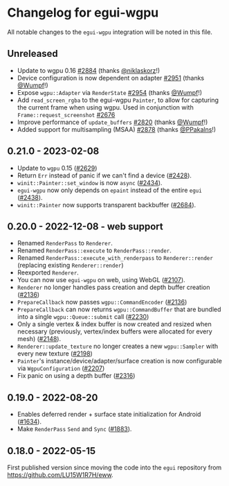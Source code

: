 # Changelog for egui-wgpu
All notable changes to the `egui-wgpu` integration will be noted in this file.


## Unreleased
* Update to wgpu 0.16 [#2884](https://github.com/emilk/egui/pull/2884) (thanks [@niklaskorz](https://github.com/niklaskorz)!)
* Device configuration is now dependent on adapter [#2951](https://github.com/emilk/egui/pull/2951) (thanks [@Wumpf](https://github.com/Wumpf)!)
* Expose `wgpu::Adapter` via `RenderState` [#2954](https://github.com/emilk/egui/pull/2954) (thanks [@Wumpf](https://github.com/Wumpf)!)
* Add `read_screen_rgba` to the egui-wgpu `Painter`, to allow for capturing the current frame when using wgpu. Used in conjunction with `Frame::request_screenshot` [#2676](https://github.com/emilk/egui/pull/2676)
* Improve performance of `update_buffers` [#2820](https://github.com/emilk/egui/pull/2820) (thanks [@Wumpf](https://github.com/Wumpf)!)
* Added support for multisampling (MSAA) [#2878](https://github.com/emilk/egui/pull/2878) (thanks [@PPakalns](https://github.com/PPakalns)!)


## 0.21.0 - 2023-02-08
* Update to `wgpu` 0.15 ([#2629](https://github.com/emilk/egui/pull/2629))
* Return `Err` instead of panic if we can't find a device ([#2428](https://github.com/emilk/egui/pull/2428)).
* `winit::Painter::set_window` is now `async` ([#2434](https://github.com/emilk/egui/pull/2434)).
* `egui-wgpu` now only depends on `epaint` instead of the entire `egui` ([#2438](https://github.com/emilk/egui/pull/2438)).
* `winit::Painter` now supports transparent backbuffer ([#2684](https://github.com/emilk/egui/pull/2684)).


## 0.20.0 - 2022-12-08 - web support
* Renamed `RenderPass` to `Renderer`.
* Renamed `RenderPass::execute` to `RenderPass::render`.
* Renamed `RenderPass::execute_with_renderpass` to `Renderer::render` (replacing existing `Renderer::render`)
* Reexported `Renderer`.
* You can now use `egui-wgpu` on web, using WebGL ([#2107](https://github.com/emilk/egui/pull/2107)).
* `Renderer` no longer handles pass creation and depth buffer creation ([#2136](https://github.com/emilk/egui/pull/2136))
* `PrepareCallback` now passes `wgpu::CommandEncoder` ([#2136](https://github.com/emilk/egui/pull/2136))
* `PrepareCallback` can now returns `wgpu::CommandBuffer` that are bundled into a single `wgpu::Queue::submit` call ([#2230](https://github.com/emilk/egui/pull/2230))
* Only a single vertex & index buffer is now created and resized when necessary (previously, vertex/index buffers were allocated for every mesh) ([#2148](https://github.com/emilk/egui/pull/2148)).
* `Renderer::update_texture` no longer creates a new `wgpu::Sampler` with every new texture ([#2198](https://github.com/emilk/egui/pull/2198))
* `Painter`'s instance/device/adapter/surface creation is now configurable via `WgpuConfiguration` ([#2207](https://github.com/emilk/egui/pull/2207))
* Fix panic on using a depth buffer ([#2316](https://github.com/emilk/egui/pull/2316))


## 0.19.0 - 2022-08-20
* Enables deferred render + surface state initialization for Android ([#1634](https://github.com/emilk/egui/pull/1634)).
* Make `RenderPass` `Send` and `Sync` ([#1883](https://github.com/emilk/egui/pull/1883)).


## 0.18.0 - 2022-05-15
First published version since moving the code into the `egui` repository from <https://github.com/LU15W1R7H/eww>.
